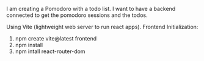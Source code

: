 I am creating a Pomodoro with a todo list.
I want to have a backend connected to get the pomodoro sessions and the todos.

Using Vite (lightweight web server to run react apps).
Frontend Initialization:
1) npm create vite@latest frontend 
2) npm install
3) npm intall react-router-dom

